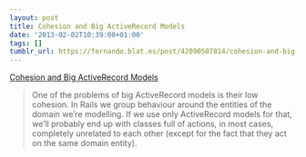 ```yaml
---
layout: post
title: Cohesion and Big ActiveRecord Models
date: '2013-02-02T10:39:00+01:00'
tags: []
tumblr_url: https://fernando.blat.es/post/42090507814/cohesion-and-big-activerecord-models
---
```

[Cohesion and Big ActiveRecord Models](https://gist.github.com/4660239)  

> One of the problems of big ActiveRecord models is their low cohesion. In Rails we group behaviour around the entities of the domain we’re modelling. If we use only ActiveRecord models for that, we’ll probably end up with classes full of actions, in most cases, completely unrelated to each other (except for the fact that they act on the same domain entity).
